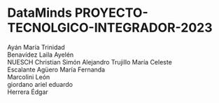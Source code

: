 # DataMinds PROYECTO-TECNOLGICO-INTEGRADOR-2023
Ayán	María Trinidad	
Benavídez	Laila Ayelén	
NUESCH	Christian Simón Alejandro
Trujillo	María Celeste	
Escalante Agüero	María Fernanda	
Marcolini	León	
giordano	ariel eduardo	
Herrera	Édgar	
